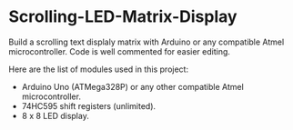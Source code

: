 # Scrolling-LED-Matrix-Display

Build a scrolling text displaly matrix with Arduino or any compatible Atmel microcontroller. Code is well commented for easier editing.

Here are the list of modules used in this project:

* Arduino Uno (ATMega328P) or any other compatible Atmel microcontroller.
* 74HC595 shift registers (unlimited).
* 8 x 8 LED display.
